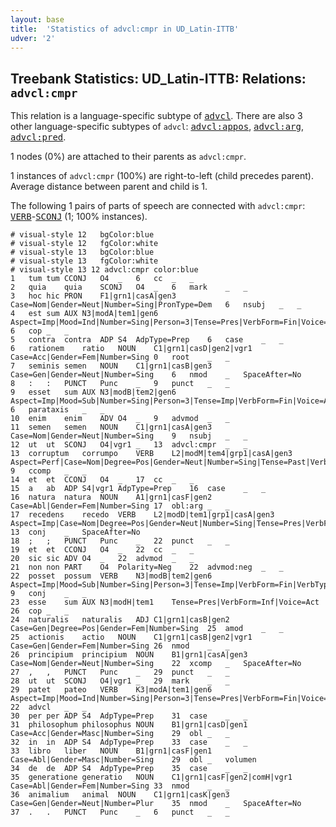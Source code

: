```yaml
---
layout: base
title:  'Statistics of advcl:cmpr in UD_Latin-ITTB'
udver: '2'
---
```


## Treebank Statistics: UD_Latin-ITTB: Relations: `advcl:cmpr`

This relation is a language-specific subtype of <tt><a href="la_ittb-dep-advcl.html">advcl</a></tt>.
There are also 3 other language-specific subtypes of `advcl`: <tt><a href="la_ittb-dep-advcl-appos.html">advcl:appos</a></tt>, <tt><a href="la_ittb-dep-advcl-arg.html">advcl:arg</a></tt>, <tt><a href="la_ittb-dep-advcl-pred.html">advcl:pred</a></tt>.

1 nodes (0%) are attached to their parents as `advcl:cmpr`.

1 instances of `advcl:cmpr` (100%) are right-to-left (child precedes parent).
Average distance between parent and child is 1.

The following 1 pairs of parts of speech are connected with `advcl:cmpr`: <tt><a href="la_ittb-pos-VERB.html">VERB</a></tt>-<tt><a href="la_ittb-pos-SCONJ.html">SCONJ</a></tt> (1; 100% instances).


~~~ conllu
# visual-style 12	bgColor:blue
# visual-style 12	fgColor:white
# visual-style 13	bgColor:blue
# visual-style 13	fgColor:white
# visual-style 13 12 advcl:cmpr	color:blue
1	tum	tum	CCONJ	O4	_	6	cc	_	_
2	quia	quia	SCONJ	O4	_	6	mark	_	_
3	hoc	hic	PRON	F1|grn1|casA|gen3	Case=Nom|Gender=Neut|Number=Sing|PronType=Dem	6	nsubj	_	_
4	est	sum	AUX	N3|modA|tem1|gen6	Aspect=Imp|Mood=Ind|Number=Sing|Person=3|Tense=Pres|VerbForm=Fin|Voice=Act	6	cop	_	_
5	contra	contra	ADP	S4	AdpType=Prep	6	case	_	_
6	rationem	ratio	NOUN	C1|grn1|casD|gen2|vgr1	Case=Acc|Gender=Fem|Number=Sing	0	root	_	_
7	seminis	semen	NOUN	C1|grn1|casB|gen3	Case=Gen|Gender=Neut|Number=Sing	6	nmod	_	SpaceAfter=No
8	:	:	PUNCT	Punc	_	9	punct	_	_
9	esset	sum	AUX	N3|modB|tem2|gen6	Aspect=Imp|Mood=Sub|Number=Sing|Person=3|Tense=Imp|VerbForm=Fin|Voice=Act	6	parataxis	_	_
10	enim	enim	ADV	O4	_	9	advmod	_	_
11	semen	semen	NOUN	C1|grn1|casA|gen3	Case=Nom|Gender=Neut|Number=Sing	9	nsubj	_	_
12	ut	ut	SCONJ	O4|vgr1	_	13	advcl:cmpr	_	_
13	corruptum	corrumpo	VERB	L2|modM|tem4|grp1|casA|gen3	Aspect=Perf|Case=Nom|Degree=Pos|Gender=Neut|Number=Sing|Tense=Past|VerbForm=Part|Voice=Pass	9	ccomp	_	_
14	et	et	CCONJ	O4	_	17	cc	_	_
15	a	ab	ADP	S4|vgr1	AdpType=Prep	16	case	_	_
16	natura	natura	NOUN	A1|grn1|casF|gen2	Case=Abl|Gender=Fem|Number=Sing	17	obl:arg	_	_
17	recedens	recedo	VERB	L2|modD|tem1|grp1|casA|gen3	Aspect=Imp|Case=Nom|Degree=Pos|Gender=Neut|Number=Sing|Tense=Pres|VerbForm=Part|Voice=Act	13	conj	_	SpaceAfter=No
18	;	;	PUNCT	Punc	_	22	punct	_	_
19	et	et	CCONJ	O4	_	22	cc	_	_
20	sic	sic	ADV	O4	_	22	advmod	_	_
21	non	non	PART	O4	Polarity=Neg	22	advmod:neg	_	_
22	posset	possum	VERB	N3|modB|tem2|gen6	Aspect=Imp|Mood=Sub|Number=Sing|Person=3|Tense=Imp|VerbForm=Fin|VerbType=Mod|Voice=Act	9	conj	_	_
23	esse	sum	AUX	N3|modH|tem1	Tense=Pres|VerbForm=Inf|Voice=Act	26	cop	_	_
24	naturalis	naturalis	ADJ	C1|grn1|casB|gen2	Case=Gen|Degree=Pos|Gender=Fem|Number=Sing	25	amod	_	_
25	actionis	actio	NOUN	C1|grn1|casB|gen2|vgr1	Case=Gen|Gender=Fem|Number=Sing	26	nmod	_	_
26	principium	principium	NOUN	B1|grn1|casA|gen3	Case=Nom|Gender=Neut|Number=Sing	22	xcomp	_	SpaceAfter=No
27	,	,	PUNCT	Punc	_	29	punct	_	_
28	ut	ut	SCONJ	O4|vgr1	_	29	mark	_	_
29	patet	pateo	VERB	K3|modA|tem1|gen6	Aspect=Imp|Mood=Ind|Number=Sing|Person=3|Tense=Pres|VerbForm=Fin|Voice=Act	22	advcl	_	_
30	per	per	ADP	S4	AdpType=Prep	31	case	_	_
31	philosophum	philosophus	NOUN	B1|grn1|casD|gen1	Case=Acc|Gender=Masc|Number=Sing	29	obl	_	_
32	in	in	ADP	S4	AdpType=Prep	33	case	_	_
33	libro	liber	NOUN	B1|grn1|casF|gen1	Case=Abl|Gender=Masc|Number=Sing	29	obl	_	volumen
34	de	de	ADP	S4	AdpType=Prep	35	case	_	_
35	generatione	generatio	NOUN	C1|grn1|casF|gen2|comH|vgr1	Case=Abl|Gender=Fem|Number=Sing	33	nmod	_	_
36	animalium	animal	NOUN	C1|grn1|casK|gen3	Case=Gen|Gender=Neut|Number=Plur	35	nmod	_	SpaceAfter=No
37	.	.	PUNCT	Punc	_	6	punct	_	_

~~~


